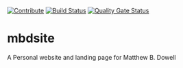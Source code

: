 [![Contribute](https://www.eclipse.org/che/contribute.svg)](https://code.ethosengine.com/#https://github.com/Mbd06b/matthewbdowell) [![Build Status](https://img.shields.io/jenkins/build?jobUrl=https%3A%2F%2Fjenkins.ethosengine.com%2Fjob%2Fmbdsite%2F&logo=jenkins&logoColor=white)](https://jenkins.ethosengine.com/job/mbdsite/) 
[![Quality Gate Status](https://sonarqube.ethosengine.com/api/project_badges/measure?project=com.ethosengine%3Ambdsite&metric=alert_status&token=sqb_f5db6fdd2a0c69c394a24976aea6efdc9d0241e8)](https://sonarqube.ethosengine.com/dashboard?id=com.ethosengine%3Ambdsite)

# mbdsite
A Personal website and landing page for Matthew B. Dowell
